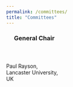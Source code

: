```yaml
---
permalink: /committees/
title: "Committees"
---
```

<html>
<title>W3.CSS</title>
<meta name="viewport" content="width=device-width, initial-scale=0.6">
<link rel="stylesheet" href="https://www.w3schools.com/w3css/4/w3.css">
<body>
<p> </p>
<div class="w3-container">
  <div class="w3-card-4" style="width:30%;">
    <header class="w3-container w3-blue">
      <h3>General Chair</h3>
    </header>
    <div class="w3-container">
      <p>Paul Rayson, Lancaster University, UK</p>
    </div>
    <footer class="w3-container w3-blue">
      <h5> </h5>
    </footer>
  </div>
</div>

</body>
</html>

